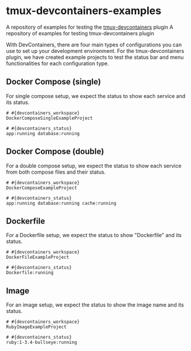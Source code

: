 # tmux-devcontainers-examples
A repository of examples for testing the [tmux-devcontainers](https://github.com/phil/tmux-devcontainers) plugin
A repository of examples for testing tmux-devcontainers plugin

With DevContainers, there are four main types of configurations you can use to set up your development environment. For the tmux-devcontainers plugin, we have created example projects to test the status bar and menu functionalities for each configuration type.

## Docker Compose (single)

For single compose setup, we expect the status to show each service and its status.

```
# #{devcontainers_workspace}
DockerComposeSingleExampleProject

# #{devcontainers_status}
app:running database:running
```

## Docker Compose (double)

For a double compose setup, we expect the status to show each service from both compose files and their status.

```
# #{devcontainers_workspace}
DockerComposeExampleProject

# #{devcontainers_status}
app:running database:running cache:running 
```

## Dockerfile

For a Dockerfile setup, we expect the status to show "Dockerfile" and its status.

```
# #{devcontainers_workspace}
DockerFileExampleProject

# #{devcontainers_status}
Dockerfile:running
```

## Image

For an image setup, we expect the status to show the image name and its status.

```
# #{devcontainers_workspace}
RubyImageExampleProject

# #{devcontainers_status}
ruby:1-3.4-bullseye:running
```
